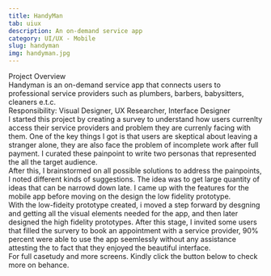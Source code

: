```yaml
---
title: HandyMan
tab: uiux
description: An on-demand service app
category: UI/UX - Mobile
slug: handyman
img: handyman.jpg
---
```


<div class="lg:p-4 pt-4 mb-4 text-pryColor font-bold text-2xl lg:text-4xl">
  Project Overview
</div>

<div class="lg:p-4 mb-4 leading-9">
Handyman is an on-demand service app that connects users to professional service providers such as plumbers, barbers, babysitters, cleaners e.t.c. 
<div class="pt-4 ">
 <span class = "text-pryColor font-bold"> Responsibility:</span> Visual Designer, UX Researcher, Interface Designer
</div>
</div>

<div class=" pt-4 lg:p-4 mb-4 leading-9">
I started this project by creating a survey to understand how users currenlty access their service providers and problem they are currenly facing with them. One of the key things I got is that users are skeptical about leaving a stranger alone, they are also face the problem of incomplete work after full payment. I curated these painpoint to write two personas that represented the all the target audience.  
</div>

  <div class="mt-14">
    <div><dynamic-image filename="persona-2.jpg"></dynamic-image> </div>
    <div Class = "mt-14"><dynamic-image filename="persona-1.jpg"></dynamic-image> </div>
  </div>

<!--more-->

  <div class="mt-14 pt-4 lg:p-4 mb-4 leading-9">
    After this, I brainstormed on all possible solutions to address the painpoints, I noted different kinds of suggestions. The idea was to get large quantity of ideas that can be narrowd down late. I came up with the features for the mobile app before moving on the design the low fidelity prototype.  
  </div>

   <div class="mt-14">
    <div><dynamic-image filename="wireframe.jpg"></dynamic-image> </div>
  </div>

<div class=" mt-14 pt-4 lg:p-4 mb-4 leading-9">
With the low-fideity prototype created, i moved a step forward by desgning and getting all the visual elements needed for the app, and then later designed the high fidelity prototypes. After this stage, I invited some users that filled the survery to book an appointment with a service provider, 90% percent were able to use the app seemlessly without any assistance attesting the to fact that they enjoyed the beautiful interface.
</div>

<div class="pt-4 lg:p-4 mb-4 leading-9">
For full casetudy and more screens. Kindly click the button below to check more on behance.
</div>
<btn3 class ="mt-4" text="See More" href="https://www.behance.net/gallery/122141817/Handyman-On-demand-service-app"> </btn3 >
